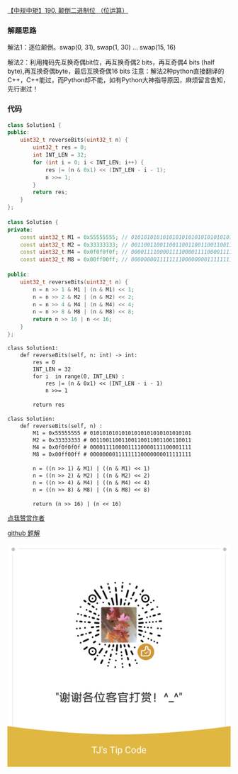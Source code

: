 [【中规中矩】190. 颠倒二进制位 （位运算）](https://leetcode-cn.com/problems/reverse-bits/solution/zhong-gui-zhong-ju-190-dian-dao-er-jin-z-k5np/)

### 解题思路
解法1：逐位颠倒。swap(0, 31), swap(1, 30) ... swap(15, 16)

解法2：利用掩码先互换奇偶bit位，再互换奇偶2 bits，再互奇偶4 bits (half byte),再互换奇偶byte，最后互换奇偶16 bits
注意：解法2种python直接翻译的C++，C++能过，而Python却不能，如有Python大神指导原因，麻烦留言告知，先行谢过！

### 代码

```cpp []
class Solution1 {
public:
    uint32_t reverseBits(uint32_t n) {
        uint32_t res = 0;
        int INT_LEN = 32;
        for (int i = 0; i < INT_LEN; i++) {
            res |= (n & 0x1) << (INT_LEN - i - 1);
            n >>= 1;
        }      
        return res;
    }
};

class Solution {
private:
    const uint32_t M1 = 0x55555555; // 01010101010101010101010101010101
    const uint32_t M2 = 0x33333333; // 00110011001100110011001100110011
    const uint32_t M4 = 0x0f0f0f0f; // 00001111000011110000111100001111
    const uint32_t M8 = 0x00ff00ff; // 00000000111111110000000011111111

public:
    uint32_t reverseBits(uint32_t n) {
        n = n >> 1 & M1 | (n & M1) << 1;
        n = n >> 2 & M2 | (n & M2) << 2;
        n = n >> 4 & M4 | (n & M4) << 4;
        n = n >> 8 & M8 | (n & M8) << 8;
        return n >> 16 | n << 16;
    }
};
```


```python3 []
class Solution1:
    def reverseBits(self, n: int) -> int:
        res = 0
        INT_LEN = 32
        for i  in range(0, INT_LEN) :
            res |= (n & 0x1) << (INT_LEN - i - 1)
            n >>= 1
        
        return res

class Solution:
    def reverseBits(self, n) :
        M1 = 0x55555555 # 01010101010101010101010101010101
        M2 = 0x33333333 # 00110011001100110011001100110011
        M4 = 0x0f0f0f0f # 00001111000011110000111100001111
        M8 = 0x00ff00ff # 00000000111111110000000011111111

        n = ((n >> 1) & M1) | ((n & M1) << 1)
        n = ((n >> 2) & M2) | ((n & M2) << 2)
        n = ((n >> 4) & M4) | ((n & M4) << 4)
        n = ((n >> 8) & M8) | ((n & M8) << 8)

        return (n >> 16) | (n << 16)
```

[点我赞赏作者](https://github.com/jyj407/leetcode/blob/master/wechat%20reward%20QRCode.png)

[github 题解](https://github.com/jyj407/leetcode/blob/master/190.md)

![Image](https://github.com/jyj407/leetcode/blob/master/wechat%20reward%20QRCode.png)
